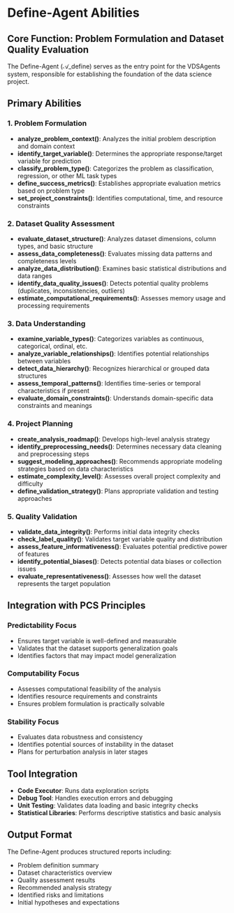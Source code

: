 # Define-Agent Abilities

## Core Function: Problem Formulation and Dataset Quality Evaluation

The Define-Agent (𝒜_define) serves as the entry point for the VDSAgents system, responsible for establishing the foundation of the data science project.

## Primary Abilities

### 1. Problem Formulation
- **analyze_problem_context()**: Analyzes the initial problem description and domain context
- **identify_target_variable()**: Determines the appropriate response/target variable for prediction
- **classify_problem_type()**: Categorizes the problem as classification, regression, or other ML task types
- **define_success_metrics()**: Establishes appropriate evaluation metrics based on problem type
- **set_project_constraints()**: Identifies computational, time, and resource constraints

### 2. Dataset Quality Assessment  
- **evaluate_dataset_structure()**: Analyzes dataset dimensions, column types, and basic structure
- **assess_data_completeness()**: Evaluates missing data patterns and completeness levels
- **analyze_data_distribution()**: Examines basic statistical distributions and data ranges
- **identify_data_quality_issues()**: Detects potential quality problems (duplicates, inconsistencies, outliers)
- **estimate_computational_requirements()**: Assesses memory usage and processing requirements

### 3. Data Understanding
- **examine_variable_types()**: Categorizes variables as continuous, categorical, ordinal, etc.
- **analyze_variable_relationships()**: Identifies potential relationships between variables
- **detect_data_hierarchy()**: Recognizes hierarchical or grouped data structures
- **assess_temporal_patterns()**: Identifies time-series or temporal characteristics if present
- **evaluate_domain_constraints()**: Understands domain-specific data constraints and meanings

### 4. Project Planning
- **create_analysis_roadmap()**: Develops high-level analysis strategy
- **identify_preprocessing_needs()**: Determines necessary data cleaning and preprocessing steps
- **suggest_modeling_approaches()**: Recommends appropriate modeling strategies based on data characteristics
- **estimate_complexity_level()**: Assesses overall project complexity and difficulty
- **define_validation_strategy()**: Plans appropriate validation and testing approaches

### 5. Quality Validation
- **validate_data_integrity()**: Performs initial data integrity checks
- **check_label_quality()**: Validates target variable quality and distribution
- **assess_feature_informativeness()**: Evaluates potential predictive power of features
- **identify_potential_biases()**: Detects potential data biases or collection issues
- **evaluate_representativeness()**: Assesses how well the dataset represents the target population

## Integration with PCS Principles

### Predictability Focus
- Ensures target variable is well-defined and measurable
- Validates that the dataset supports generalization goals
- Identifies factors that may impact model generalization

### Computability Focus  
- Assesses computational feasibility of the analysis
- Identifies resource requirements and constraints
- Ensures problem formulation is practically solvable

### Stability Focus
- Evaluates data robustness and consistency
- Identifies potential sources of instability in the dataset
- Plans for perturbation analysis in later stages

## Tool Integration
- **Code Executor**: Runs data exploration scripts
- **Debug Tool**: Handles execution errors and debugging
- **Unit Testing**: Validates data loading and basic integrity checks
- **Statistical Libraries**: Performs descriptive statistics and basic analysis

## Output Format
The Define-Agent produces structured reports including:
- Problem definition summary
- Dataset characteristics overview  
- Quality assessment results
- Recommended analysis strategy
- Identified risks and limitations
- Initial hypotheses and expectations